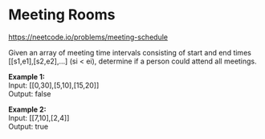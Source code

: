 # Meeting Rooms
https://neetcode.io/problems/meeting-schedule

Given an array of meeting time intervals consisting of start and end times [[s1,e1],[s2,e2],...] (si < ei), determine if a person could attend all meetings.

<b>Example 1:</b>\
Input: [[0,30],[5,10],[15,20]]\
Output: false

<b>Example 2:</b>\
Input: [[7,10],[2,4]]\
Output: true